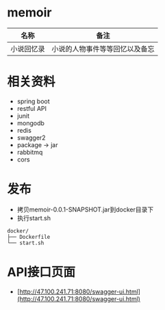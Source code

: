 # memoir

|名称|备注|
|---|---|
|小说回忆录|小说的人物事件等等回忆以及备忘|


# 相关资料
* spring boot
* restful API
* junit
* mongodb
* redis
* swagger2
* package -> jar 
* rabbitmq
* cors

# 发布
* 拷贝memoir-0.0.1-SNAPSHOT.jar到docker目录下
* 执行start.sh

 ```
 docker/
├── Dockerfile
└── start.sh
 ```


# API接口页面
* [http://47.100.241.71:8080/swagger-ui.html](http://47.100.241.71:8080/swagger-ui.html)